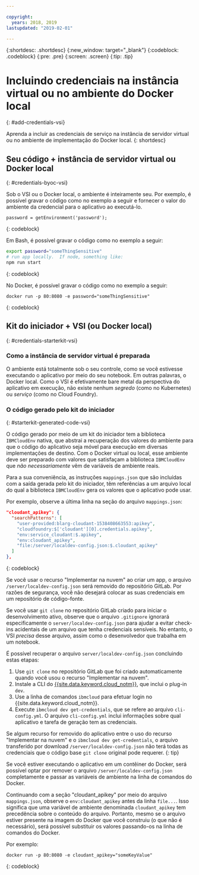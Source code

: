 ```yaml
---

copyright:
  years: 2018, 2019
lastupdated: "2019-02-01"

---
```


{:shortdesc: .shortdesc}
{:new_window: target="_blank"}
{:codeblock: .codeblock}
{:pre: .pre}
{:screen: .screen}
{:tip: .tip}

# Incluindo credenciais na instância virtual ou no ambiente do Docker local
{: #add-credentials-vsi}

Aprenda a incluir as credenciais de serviço na instância de servidor virtual ou no ambiente de implementação
do Docker local.
{: shortdesc}

## Seu código + instância de servidor virtual ou Docker local
{: #credentials-byoc-vsi}

Sob o VSI ou o Docker local, o ambiente é inteiramente seu. Por exemplo, é possível gravar o código como no
exemplo a seguir e fornecer o valor do ambiente da credencial para o aplicativo ao executá-lo.
```
password = getEnvironment('password');
```
{: codeblock}

Em Bash, é possível gravar o código como no exemplo a seguir:
```bash
export password="someThingSensitive"
# run app locally.  If node, something like:
npm run start
```
{: codeblock}

No Docker, é possível gravar o código como no exemplo a seguir:
```
docker run -p 80:8080 -e password="someThingSensitive"
```
{: codeblock}

## Kit do iniciador + VSI (ou Docker local)
{: #credentials-starterkit-vsi}

### Como a instância de servidor virtual é preparada

O ambiente está totalmente sob o seu controle, como se você estivesse executando o aplicativo por meio do seu notebook. Em outras palavras, o Docker local. Como o VSI é efetivamente bare metal da perspectiva do aplicativo
em execução, não existe nenhum _segredo_ (como no Kubernetes) ou _serviço_ (como no Cloud
Foundry).

### O código gerado pelo kit do iniciador
{: #starterkit-generated-code-vsi}

O código gerado por meio de um kit do iniciador tem a biblioteca `IBMCloudEnv` nativa,
que abstrai a recuperação dos valores do ambiente para que o código do aplicativo seja móvel para execução em
diversas implementações de destino. Com o Docker virtual ou local, esse ambiente deve ser preparado com valores que
satisfaçam a biblioteca `IBMCloudEnv` que _não necessariamente_ vêm de variáveis de
ambiente reais.

Para a sua conveniência, as instruções `mappings.json` que são incluídas com a saída gerada
pelo kit do iniciador, têm referências a um arquivo local do qual a biblioteca `IBMCloudEnv` gera os valores que o aplicativo pode usar.

Por exemplo, observe a última linha na seção do arquivo `mappings.json`:
```json
"cloudant_apikey": {
  "searchPatterns": [
    "user-provided:blarg-cloudant-1538408663553:apikey",
    "cloudfoundry:$['cloudant'][0].credentials.apikey",
    "env:service_cloudant:$.apikey",
    "env:cloudant_apikey",
    "file:/server/localdev-config.json:$.cloudant_apikey"
  ]
},
```
{: codeblock}

Se você usar o recurso "Implementar na nuvem" ao criar um app, o arquivo
`/server/localdev-config.json` será removido do repositório GitLab. Por razões de segurança, você não desejará colocar as suas credenciais em um repositório de código-fonte.

Se você usar `git clone` no repositório GitLab criado para iniciar o desenvolvimento ativo,
observe que o arquivo `.gitignore` ignorará especificamente o `server/localdev-config.json` para ajudar a evitar check-ins acidentais de um arquivo que tenha
credenciais sensíveis. No entanto, o VSI _precisa_ desse arquivo, assim como o desenvolvedor que
trabalha em um notebook.

É possível recuperar o arquivo `server/localdev-config.json` concluindo estas etapas:

1. Use `git clone` no repositório GitLab que foi criado automaticamente quando
você usou o recurso "Implementar na nuvem".
2. Instale a CLI do [{{site.data.keyword.cloud_notm}}](/docs/cli/index.html#overview), que inclui o plug-in `dev`.
3. Use a linha de comandos `ibmcloud` para efetuar login no {{site.data.keyword.cloud_notm}}.
4. Execute `ibmcloud dev get-credentials`, que se refere ao arquivo `cli-config.yml`. O arquivo `cli-config.yml` inclui informações sobre qual aplicativo e tarefa de geração tem as
credenciais.

Se algum recurso for removido do aplicativo entre o uso do recurso "Implementar na nuvem" e o
`ibmcloud dev get-credentials`, o arquivo transferido por download `/server/localdev-config.json`
não terá todas as credenciais que o código base `git clone` original pode requerer.
{: tip}

Se você estiver executando o aplicativo em um contêiner do Docker, será possível optar por remover o arquivo `/server/localdev-config.json` completamente e passar as variáveis de ambiente na linha de comandos
do Docker.

Continuando com a seção "cloudant_apikey" por meio do arquivo `mappings.json`, observe o
`env:cloudant_apikey` antes da linha `file...`. Isso significa que uma variável de ambiente denominada `cloudant_apikey` tem precedência sobre o conteúdo do arquivo. Portanto, mesmo se o arquivo estiver presente na imagem do Docker que você construiu (o que não é necessário), será possível
substituir os valores passando-os na linha de comandos do Docker.

Por exemplo:
```console
docker run -p 80:8080 -e cloudant_apikey="someKeyValue"
```
{: codeblock}
